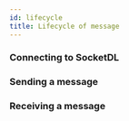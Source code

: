 ```yaml
---
id: lifecycle
title: Lifecycle of message
---
```


### Connecting to SocketDL 


### Sending a message 

### Receiving a message 